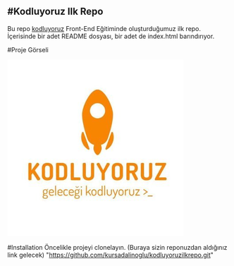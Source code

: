 #Kodluyoruz Ilk Repo
---

Bu repo [kodluyoruz](https://kodluyoruz.org/tr/kodluyoruz/) Front-End Eğitiminde oluşturduğumuz ilk repo. İçerisinde bir adet README dosyası, bir adet de index.html barındırıyor.

#Proje Görseli 

![Kodluyoruz Logo](https://raw.githubusercontent.com/Kodluyoruz/taskforce/git/git/markdown-nedir-nasil-kullaniriz-/figures/kodluyoruz_logo.jpg)

#Installation
Öncelikle projeyi clonelayın. (Buraya sizin reponuzdan aldığınız link gelecek)
"https://github.com/kursadalinoglu/kodluyoruzilkrepo.git"

